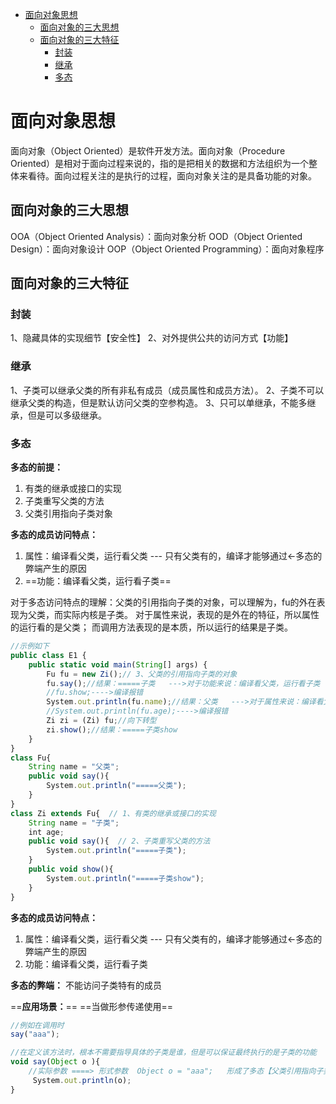 - [面向对象思想](#面向对象思想)
  * [面向对象的三大思想](#面向对象的三大思想)
  * [面向对象的三大特征](#---------)
    + [封装](#封装)
    + [继承](#--)
    + [多态](#--)

# 面向对象思想
面向对象（Object Oriented）是软件开发方法。面向对象（Procedure Oriented）是相对于面向过程来说的，指的是把相关的数据和方法组织为一个整体来看待。面向过程关注的是执行的过程，面向对象关注的是具备功能的对象。
## 面向对象的三大思想
OOA（Object Oriented Analysis）：面向对象分析
OOD（Object Oriented Design）：面向对象设计
OOP（Object Oriented Programming）：面向对象程序

## 面向对象的三大特征
### 封装
1、隐藏具体的实现细节【安全性】
2、对外提供公共的访问方式【功能】

### 继承
1、子类可以继承父类的所有非私有成员（成员属性和成员方法）。
2、子类不可以继承父类的构造，但是默认访问父类的空参构造。
3、只可以单继承，不能多继承，但是可以多级继承。
### 多态
**多态的前提：**
1. 有类的继承或接口的实现
2. 子类重写父类的方法
3. 父类引用指向子类对象


**多态的成员访问特点：**
1.  属性：编译看父类，运行看父类 --- 只有父类有的，编译才能够通过<-多态的弊端产生的原因
2. ==功能：编译看父类，运行看子类==

对于多态访问特点的理解：父类的引用指向子类的对象，可以理解为，fu的外在表现为父类，而实际内核是子类。
对于属性来说，表现的是外在的特征，所以属性的运行看的是父类；
而调用方法表现的是本质，所以运行的结果是子类。
```javascript
//示例如下
public class E1 {
    public static void main(String[] args) {
        Fu fu = new Zi();// 3、父类的引用指向子类的对象
        fu.say();//结果：=====子类   --->对于功能来说：编译看父类，运行看子类
        //fu.show;---->编译报错
        System.out.println(fu.name);//结果：父类   --->对于属性来说：编译看父类，运行看父类
        //System.out.println(fu.age);---->编译报错
        Zi zi = (Zi) fu;//向下转型
        zi.show();//结果：=====子类show
    }
}
class Fu{
    String name = "父类";
    public void say(){
        System.out.println("=====父类");
    }
}
class Zi extends Fu{  // 1、有类的继承或接口的实现
    String name = "子类";
    int age;
    public void say(){  // 2、子类重写父类的方法
        System.out.println("=====子类");
    }
    public void show(){  
        System.out.println("=====子类show");
    }
}
```

**多态的成员访问特点：**
1.  属性：编译看父类，运行看父类 --- 只有父类有的，编译才能够通过<-多态的弊端产生的原因
2. 功能：编译看父类，运行看子类

**多态的弊端：**
不能访问子类特有的成员

==**应用场景：**==
==当做形参传递使用==
```javascript
//例如在调用时
say("aaa");

//在定义该方法时，根本不需要指导具体的子类是谁，但是可以保证最终执行的是子类的功能
void say(Object o ){
    //实际参数 ====> 形式参数  Object o = "aaa";   形成了多态【父类引用指向子类的对象】
     System.out.println(o);
}
```

